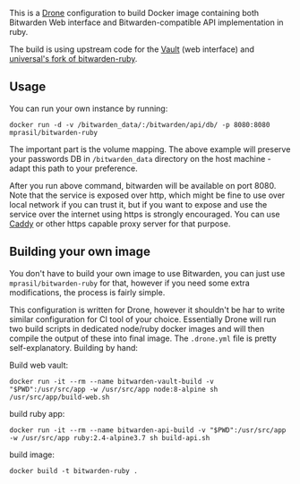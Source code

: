 This is a [Drone](http://docs.drone.io/) configuration to build Docker image containing both Bitwarden Web interface and Bitwarden-compatible API implementation in ruby.

The build is using upstream code for the [Vault](https://github.com/bitwarden/web) (web interface) and [universal's fork of bitwarden-ruby](https://github.com/universal/bitwarden-ruby).

## Usage

You can run your own instance by running:

```
docker run -d -v /bitwarden_data/:/bitwarden/api/db/ -p 8080:8080 mprasil/bitwarden-ruby
```

The important part is the volume mapping. The above example will preserve your passwords DB in `/bitwarden_data` directory on the host machine - adapt this path to your preference. 

After you run above command, bitwarden will be available on port 8080. Note that the service is exposed over http, which might be fine to use over local network if you can trust it, but if you want to expose and use the service over the internet using https is strongly encouraged. You can use [Caddy](https://caddyserver.com/) or other https capable proxy server for that purpose.

## Building your own image

You don't have to build your own image to use Bitwarden, you can just use `mprasil/bitwarden-ruby` for that, however if you need some extra modifications, the process is fairly simple.

This configuration is written for Drone, however it shouldn't be har to write similar configuration for CI tool of your choice. Essentially Drone will run two build scripts in dedicated node/ruby docker images and will then compile the output of these into final image. The `.drone.yml` file is pretty self-explanatory. Building by hand:

Build web vault:
```
docker run -it --rm --name bitwarden-vault-build -v "$PWD":/usr/src/app -w /usr/src/app node:8-alpine sh /usr/src/app/build-web.sh
```

build ruby app:
```
docker run -it --rm --name bitwarden-api-build -v "$PWD":/usr/src/app -w /usr/src/app ruby:2.4-alpine3.7 sh build-api.sh
```

build image:
```
docker build -t bitwarden-ruby .
```
